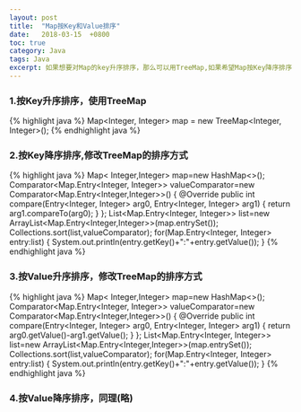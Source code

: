 ```yaml
---
layout: post
title:  "Map按Key和Value排序"
date:   2018-03-15  +0800
toc: true
category: Java
tags: Java
excerpt: 如果想要对Map的key升序排序，那么可以用TreeMap,如果希望Map按Key降序排序，或者按Value排序,那么就需要修改TreeMap的排序方式来实现。
---
```


### 1.按Key升序排序，使用TreeMap
{% highlight java %}
Map<Integer, Integer> map = new TreeMap<Integer, Integer>();
{% endhighlight java %}

### 2.按Key降序排序,修改TreeMap的排序方式
{% highlight java %}
Map< Integer,Integer> map=new HashMap<>();
Comparator<Map.Entry<Integer, Integer>> valueComparator=new Comparator<Map.Entry<Integer,Integer>>() {
  @Override
  public int compare(Entry<Integer, Integer> arg0, Entry<Integer, Integer> arg1) {
    return arg1.compareTo(arg0);
  }
};
List<Map.Entry<Integer, Integer>> list=new ArrayList<Map.Entry<Integer,Integer>>(map.entrySet());
Collections.sort(list,valueComparator);
for(Map.Entry<Integer, Integer> entry:list) {
  System.out.println(entry.getKey()+":"+entry.getValue());
}
{% endhighlight java %}

### 3.按Value升序排序，修改TreeMap的排序方式
{% highlight java %}
Map< Integer,Integer> map=new HashMap<>();
Comparator<Map.Entry<Integer, Integer>> valueComparator=new Comparator<Map.Entry<Integer,Integer>>() {
  @Override
  public int compare(Entry<Integer, Integer> arg0, Entry<Integer, Integer> arg1) {
    return arg0.getValue()-arg1.getValue();
  }
};
List<Map.Entry<Integer, Integer>> list=new ArrayList<Map.Entry<Integer,Integer>>(map.entrySet());
Collections.sort(list,valueComparator);
for(Map.Entry<Integer, Integer> entry:list) {
  System.out.println(entry.getKey()+":"+entry.getValue());
}
{% endhighlight java %}

### 4.按Value降序排序，同理(略)
